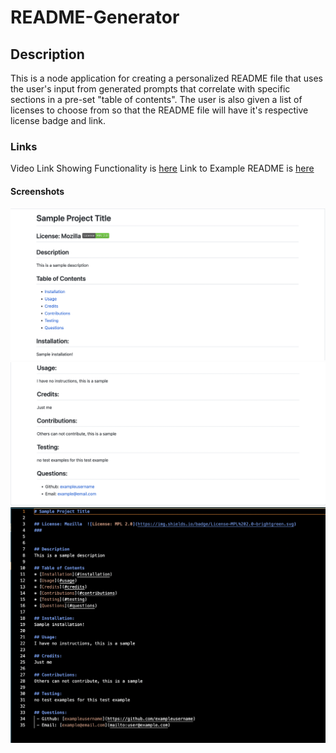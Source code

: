 # README-Generator

## Description

This is a node application for creating a personalized README file that uses the user's input from generated prompts that correlate with specific sections in a pre-set "table of contents". The user is also given a list of licenses to choose from so that the README file will have it's respective license badge and link.

### Links

Video Link Showing Functionality is [here](./Develop/video%3Aimages/README-Generator.mp4)
Link to Example README is [here](./Develop/sample-readme/README.md)

#### Screenshots

![Screenshot of Sample README on Github](./Develop/video%3Aimages/sample-readme1.png)
![Screenshot of Sample README on Github](./Develop/video%3Aimages/sample-readme2.png)
![Screenshot of Sample README on VS code](./Develop/video%3Aimages/sample-readme3.png)
